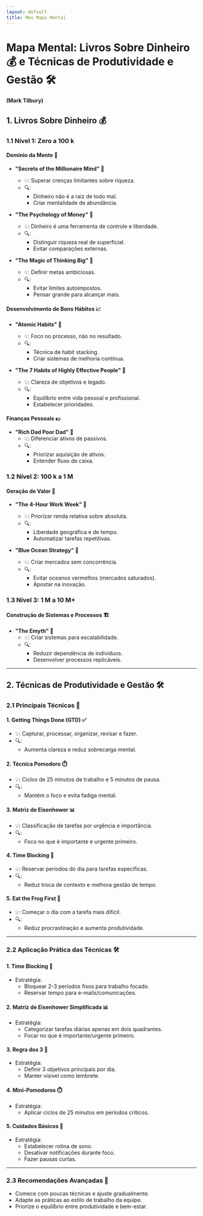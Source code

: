 ```yaml
---
layout: default
title: Meu Mapa Mental
---
```

# Mapa Mental: Livros Sobre Dinheiro 💰 e Técnicas de Produtividade e Gestão 🛠️  
**(Mark Tilbury)**  

## **1. Livros Sobre Dinheiro 💰**  
### **1.1 Nível 1: Zero a 100 k**  
#### **Domínio da Mente 🧠**  
- **"Secrets of the Millionaire Mind" 📘**  
  - 💡: Superar crenças limitantes sobre riqueza.  
  - 🔍:  
    - Dinheiro não é a raiz de todo mal.  
    - Criar mentalidade de abundância.  

- **"The Psychology of Money" 📙**  
  - 💡: Dinheiro é uma ferramenta de controle e liberdade.  
  - 🔍:  
    - Distinguir riqueza real de superficial.  
    - Evitar comparações externas.  

- **"The Magic of Thinking Big" 📗**  
  - 💡: Definir metas ambiciosas.  
  - 🔍:  
    - Evitar limites autoimpostos.  
    - Pensar grande para alcançar mais.  

#### **Desenvolvimento de Bons Hábitos 📈**  
- **"Atomic Habits" 📘**  
  - 💡: Foco no processo, não no resultado.  
  - 🔍:  
    - Técnica de habit stacking.  
    - Criar sistemas de melhoria contínua.  

- **"The 7 Habits of Highly Effective People" 📙**  
  - 💡: Clareza de objetivos e legado.  
  - 🔍:  
    - Equilíbrio entre vida pessoal e profissional.  
    - Estabelecer prioridades.  

#### **Finanças Pessoais 💵**  
- **"Rich Dad Poor Dad" 📗**  
  - 💡: Diferenciar ativos de passivos.  
  - 🔍:  
    - Priorizar aquisição de ativos.  
    - Entender fluxo de caixa.  

### **1.2 Nível 2: 100 k a 1 M**  
#### **Geração de Valor 🌟**  
- **"The 4-Hour Work Week" 📘**  
  - 💡: Priorizar renda relativa sobre absoluta.  
  - 🔍:  
    - Liberdade geográfica e de tempo.  
    - Automatizar tarefas repetitivas.  

- **"Blue Ocean Strategy" 📙**  
  - 💡: Criar mercados sem concorrência.  
  - 🔍:  
    - Evitar oceanos vermelhos (mercados saturados).  
    - Apostar na inovação.  

### **1.3 Nível 3: 1 M a 10 M+**  
#### **Construção de Sistemas e Processos 🏗️**  
- **"The Emyth" 📘**  
  - 💡: Criar sistemas para escalabilidade.  
  - 🔍:  
    - Reduzir dependência de indivíduos.  
    - Desenvolver processos replicáveis.  

---

## **2. Técnicas de Produtividade e Gestão 🛠️**  
### **2.1 Principais Técnicas 💼**  
#### **1. Getting Things Done (GTD) ✅**  
- 💡: Capturar, processar, organizar, revisar e fazer.  
- 🔍:  
  - Aumenta clareza e reduz sobrecarga mental.  

#### **2. Técnica Pomodoro ⏱️**  
- 💡: Ciclos de 25 minutos de trabalho e 5 minutos de pausa.  
- 🔍:  
  - Mantém o foco e evita fadiga mental.  

#### **3. Matriz de Eisenhower 📊**  
- 💡: Classificação de tarefas por urgência e importância.  
- 🔍:  
  - Foco no que é importante e urgente primeiro.  

#### **4. Time Blocking 📅**  
- 💡: Reservar períodos do dia para tarefas específicas.  
- 🔍:  
  - Reduz troca de contexto e melhora gestão de tempo.  

#### **5. Eat the Frog First 🐸**  
- 💡: Começar o dia com a tarefa mais difícil.  
- 🔍:  
  - Reduz procrastinação e aumenta produtividade.  

---

### **2.2 Aplicação Prática das Técnicas 🛠️**  
#### **1. Time Blocking 📅**  
- Estratégia:  
  - Bloquear 2-3 períodos fixos para trabalho focado.  
  - Reservar tempo para e-mails/comunicações.  

#### **2. Matriz de Eisenhower Simplificada 📊**  
- Estratégia:  
  - Categorizar tarefas diárias apenas em dois quadrantes.  
  - Focar no que é importante/urgente primeiro.  

#### **3. Regra dos 3 🎯**  
- Estratégia:  
  - Definir 3 objetivos principais por dia.  
  - Manter visível como lembrete.  

#### **4. Mini-Pomodoros ⏱️**  
- Estratégia:  
  - Aplicar ciclos de 25 minutos em períodos críticos.  

#### **5. Cuidados Básicos 🛌**  
- Estratégia:  
  - Estabelecer rotina de sono.  
  - Desativar notificações durante foco.  
  - Fazer pausas curtas.  

---

### **2.3 Recomendações Avançadas 🚀**  
- Comece com poucas técnicas e ajuste gradualmente.  
- Adapte as práticas ao estilo de trabalho da equipe.  
- Priorize o equilíbrio entre produtividade e bem-estar.  
